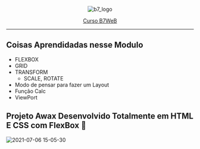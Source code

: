 <center>

![b7_logo](https://user-images.githubusercontent.com/78617974/124351318-05af7f00-dbd0-11eb-9155-96e7cdf4c32d.png)

[Curso B7WeB](https://b7web.com.br/fullstack/)

</center>

--- 

## Coisas Aprendidadas nesse Modulo

- FLEXBOX
- GRID
- TRANSFORM
  - SCALE, ROTATE
- Modo de pensar para fazer um Layout
- Função Calc
- ViewPort

## Projeto Awax Desenvolvido Totalmente em HTML E CSS com FlexBox 🚀 

![2021-07-06 15-05-30](https://user-images.githubusercontent.com/78617974/124647343-34e21c80-de6c-11eb-97e7-61a0ef668670.gif)
